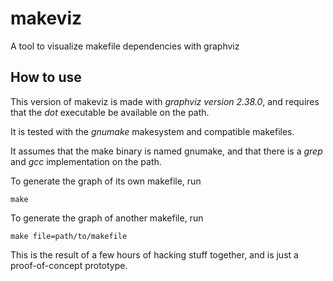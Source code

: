 # makeviz
A tool to visualize makefile dependencies with graphviz

## How to use
This version of makeviz is made with *graphviz version 2.38.0*, and requires that the *dot* executable be available on the path.

It is tested with the *gnumake* makesystem and compatible makefiles.

It assumes that the make binary is named gnumake, and that there is a *grep* and *gcc* implementation on the path.

To generate the graph of its own makefile, run

    make

To generate the graph of another makefile, run

    make file=path/to/makefile

This is the result of a few hours of hacking stuff together, and is just a proof-of-concept prototype.
